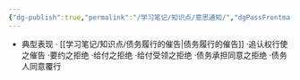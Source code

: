 ```yaml
---
{"dg-publish":true,"permalink":"/学习笔记/知识点/意思通知/","dgPassFrontmatter":true,"noteIcon":""}
---
```


 - 典型表现
· [[学习笔记/知识点/债务履行的催告\|债务履行的催告]]
·追认权行使之催告
·要约之拒绝
·给付之拒绝
·给付受领之拒绝
·债务承担同意之拒绝
·债务人同意覆行